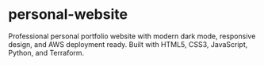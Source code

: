 # personal-website
Professional personal portfolio website with modern dark mode, responsive design, and AWS deployment ready. Built with HTML5, CSS3, JavaScript, Python, and Terraform.
